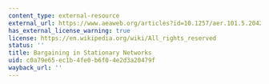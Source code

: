 ```yaml
---
content_type: external-resource
external_url: https://www.aeaweb.org/articles?id=10.1257/aer.101.5.2042
has_external_license_warning: true
license: https://en.wikipedia.org/wiki/All_rights_reserved
status: ''
title: Bargaining in Stationary Networks
uid: c0a79e65-ec1b-4fe0-b6f0-4e2d3a20479f
wayback_url: ''
---
```

